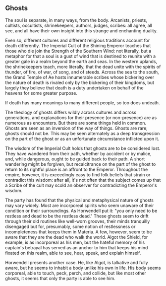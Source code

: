 ## Ghosts

The soul is separate, in many ways, from the body. Arcanists, priests, cultists, occultists, shrinekeepers, authors, judges, scribes: all agree, all see, and all have their own insight into this strange and enchanting duality.

Even so, different cultures and different religious traditions account for death differently. The Imperial Cult of the Shining Emperor teaches that those who die join the Strength of the Southern Wind: not literally, but a metaphor for that a soul is a gust of wind that is destined to reunite with a greater gale in a realm beyond the earth and seas. In the western uplands, the shrinekeepers teach, more literally, that the dead unite with the spirits of thunder, of fire, of war, of song, and of steeds. Across the sea to the south, the Grand Temple of Ae hosts innumerable scribes whose bickering over the nature of death is rivaled only by the bickering of their kingdoms, but largely they believe that death is a duty undertaken on behalf of the heavens for some greater purpose.

If death has many meanings to many different people, so too does undeath.

The theology of ghosts differs wildly across cultures and across generations, and explanations for their presence (or non-presence) are as numerous as encounters. But there are some things held in common. Ghosts are seen as an inversion of the way of things. Ghosts are rare; ghosts should not be. This may be seen alternately as a deep transgression on the part of the ghost or as an unfortunate circumstance inflicted upon it.

The wisdom of the Imperial Cult holds that ghosts are to be considered lost. They have wandered from their path, whether by accident or by malice, and, while dangerous, ought to be guided back to their path. A short wandering might be forgiven, but recalcitrance on the part of the ghost to return to its rightful place is an affront to the Emperor. Throughout the empire, however, it is exceedingly easy to find folk beliefs that strain or contradict this wisdom: after all, it's not often that the subject comes up that a Scribe of the cult may scold an observer for contradicting the Emperor's wisdom.

The party has found that the physical and metaphysical nature of ghosts may vary widely. Most are incorporeal spirits who seem unaware of their condition or their surroundings. As Horwendell put it: "you only need to be restless and dead to be the restless dead." These ghosts seem to drift through their old routines like well-worn grooves, their minds tranquilly disengaged but for, presumably, some notion of restlessness or incompleteness that keeps them in Materia. A few, however, seem to be aware that they are the dead who walk the world. Algot the Shield, for example, is as incorporeal as his men, but the hateful memory of his captain's betrayal has served as an anchor to him that keeps his mind fixated on this realm, able to see, hear, speak, and explain himself.

Horwendell presents another case. He, like Algot, is talkative and fully aware, but he seems to inhabit a body unlike his own in life. His body seems corporeal, able to touch, peck, perch, and collide, but like most other ghosts, it seems that only the party is able to see him.